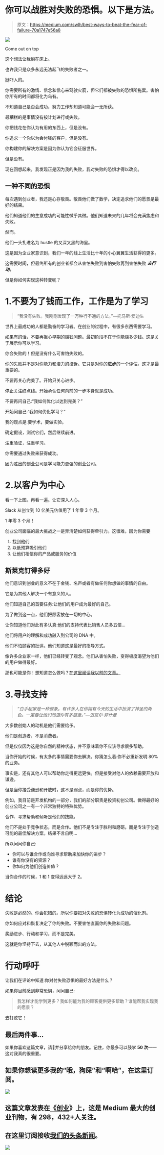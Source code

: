 # 你可以战胜对失败的恐惧。以下是方法。

> 原文：<https://medium.com/swlh/best-ways-to-beat-the-fear-of-failure-70a1747e56a8>

![](img/4eb073084d614b63fb26271b7ba8c1b1.png)

Come out on top

这个想法让我躺在床上。

也许我只是众多永远无法起飞的失败者之一。

挺吓人的。

你需要所有的激情、信念和信心来驾驶火箭，但它们都被失败的恐惧所拖累。害怕你所有的时间都将化为乌有。

不知道自己是否会成功，努力工作却知道可能会一无所获。

最糟糕的是事情没有按计划进行或失败。

你把钱花在你认为有用的东西上，但是没有。

你追求一个你以为会付钱的客户，但是没有。

你构建你的解决方案是因为你认为它会征服世界。

但是没有。

现在回想起来，我发现正是因为我的失败，我对失败的恐惧才得以改变。

## 一种不同的恐惧

每次遇到创业者，我还是心存敬畏。敬畏他们做了数学，决定追求他们的愿景是最好的结果。

他们知道他们的生意成功的可能性微乎其微。他们知道未来的几年将会充满焦虑和失败。

然而。

他们一头扎进名为 hustle 的又深又黑的海里。

这是因为企业家意识到，我们一年的线上生活比十年的小心翼翼生活获得的更多。

这需要时间，但最终所有的创业者都会从害怕失败到害怕失败再到害怕失败 ***去行动。***

但是你如何实现这种转变呢？

# 1.不要为了钱而工作，工作是为了学习

> “我没有失败。我刚刚发现了一万种行不通的方法。”—托马斯·爱迪生

世界上最成功的人都是勤奋的学习者。在创业的过程中，有很多东西需要学习。

如果有的话，不要再担心早期的赚钱问题。最初阶段不在于你能赚多少钱。这是关于展示你可以学习。

你会失败的！但是没有什么可害怕失败的。

你的失败并不是对你能力和潜力的控诉。它只是对你的**进步**的一个评估。这才是最重要的。

不要再关心完美了。开始只关心进步。

停止关注终点线。开始承认任何向前的一步本身就是成功。

不要再问自己:“我如何优化以达到完美？”

开始问自己:“我如何优化学习？”

我的观点是:要学术，要做实验。

确定假设，测试它们，然后继续前进。

注重验证，注重学习。

你需要通过失败来获得成功。

因为胜出的创业公司是学习能力更强的创业公司。

# 2.以客户为中心

看一下上图。再看一遍。让它深入人心。

Slack 从创立到 10 亿美元估值用了 1 年零 3 个月。

1 年零 3 个月！

创业公司面临的最大挑战之一是弄清楚如何获得牵引力。这很难，因为你需要

1.  找到他们
2.  以低预算吸引他们
3.  让他们相信你的产品或服务的价值

## 斯莱克钉得多好

他们意识到创业的意义不在于金钱、名声或者有做任何你想做的事情的自由。

它是为其他人解决一个有意义的人。

他们知道自己的首要任务:让他们的用户成为最好的自己。

为了做到这一点，他们把顾客放在一切的中心。

让你知道他们对此有多认真:他们的支持代表比销售人员多五倍…

他们将用户的理解和成功融入到公司的 DNA 中。

他们不怕顾客的批评。他们知道这是最好的指导方式。

像许多企业家一样，他们已经转变了观念。他们从害怕失败，变得极度渴望为他们的用户做得最好。

那也可能是你！想知道怎么做吗？[在这里阅读我以前的文章。](/swlh/the-six-minute-guide-to-making-things-people-will-love-1b7ddbc55205)

# 3.寻找支持

> *“白手起家是一种假象。有许多人在你拥有今天的生活中扮演了神圣的角色。一定要让他们知道你有多感激。”—迈克尔·菲什曼*

大多数创始人的动机是他们需要给予。

他们是创造者，不是消费者。

但是仅仅因为这是你自然的精神状态，并不意味着你不应该寻求很多帮助。

当你开始的时候，有太多的事情需要你去解决。你猜怎么着:你不必重新发明 80%的业务。

事实是，还有其他人可以帮助你走得更远更快。但是接受对他人的依赖需要开放和谦逊。

但是当你接受谦逊和开放时，这不是弱点，而是你的优势。

例如，我目前是开发机构的一部分，我们的部分职责是投资初创公司。做得最好的创业公司之一有一个非常独特的特殊优势。

合作、寻求帮助和倾听是他们的技能。

他们不是处于竞争状态，而是合作。他们不是专注于胜利和磨砺，而是专注于创造可能的最佳解决方案。结果不言自明…

所以问问你自己:

*   你可以与谁合作或向谁寻求帮助来加快你的进步？
*   谁有你没有的资源？
*   你如何为他们创造价值？

当你合作的时候，1 和 1 变得远远大于 2。

# 结论

失败是必然的。你会犯错的。所以你要把对失败的恐惧转化为成功的催化剂。

你如何应对和恢复决定了你的失败。不要害怕直面你的失败和问题。

奖励进步、行动和学习，而不是完美。

这就是你坚持下去，从其他人中脱颖而出的方法。

# 行动呼吁

让我们在评论中知道:你对付失败恐惧的最好方法是什么？

如果你目前感到非常恐惧，问问自己:

> 我怎样才能学到更多？我如何能为我的顾客提供更多帮助？谁能帮我实现我的愿景？

去打败它！

## 最后两件事…

如果你喜欢这篇文章，请👏并分享给你的朋友。记住，你最多可以鼓掌 **50 次**——这对我真的很重要。

## 如果你想读更多我的“哦，狗屎”和“啊哈”，在这里订阅。

![](img/731acf26f5d44fdc58d99a6388fe935d.png)

## 这篇文章发表在[《创业](https://medium.com/swlh)》上，这是 Medium 最大的创业刊物，有 298，432+人关注。

## 在这里订阅接收[我们的头条新闻](http://growthsupply.com/the-startup-newsletter/)。

![](img/731acf26f5d44fdc58d99a6388fe935d.png)